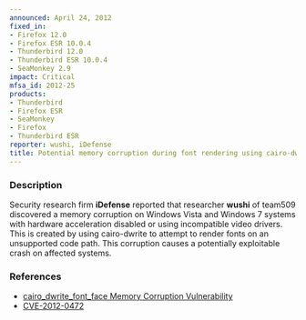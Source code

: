 ```yaml
---
announced: April 24, 2012
fixed_in:
- Firefox 12.0
- Firefox ESR 10.0.4
- Thunderbird 12.0
- Thunderbird ESR 10.0.4
- SeaMonkey 2.9
impact: Critical
mfsa_id: 2012-25
products:
- Thunderbird
- Firefox ESR
- SeaMonkey
- Firefox
- Thunderbird ESR
reporter: wushi, iDefense
title: Potential memory corruption during font rendering using cairo-dwrite
---
```


<h3>Description</h3>

<p>Security research firm <strong>iDefense</strong> reported that researcher
<strong>wushi</strong> of team509 discovered a memory corruption on Windows
Vista and Windows 7 systems with hardware acceleration disabled or using
incompatible video drivers. This is created by using cairo-dwrite to attempt to
render fonts on an unsupported code path. This corruption causes a potentially
exploitable crash on affected systems.
</p>


<h3>References</h3>

<ul>
  <li><a href="https://bugzilla.mozilla.org/show_bug.cgi?id=744480">
       cairo_dwrite_font_face Memory Corruption Vulnerability</a></li>
  <li><a href="http://cve.mitre.org/cgi-bin/cvename.cgi?name=CVE-2012-0472" class="ex-ref">CVE-2012-0472</a></li>
</ul>



